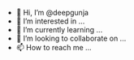 - 👋 Hi, I’m @deepgunja
- 👀 I’m interested in ...
- 🌱 I’m currently learning ...
- 💞️ I’m looking to collaborate on ...
- 📫 How to reach me ...

<!---
deepgunja/deepgunja is a ✨ special ✨ repository because its `README.md` (this file) appears on your GitHub profile.
You can click the Preview link to take a look at your changes.
--->
